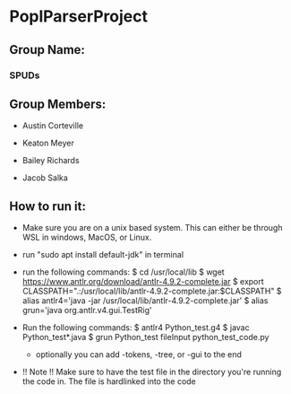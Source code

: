 # PoplParserProject

## Group Name:

### SPUDs

## Group Members:

* Austin Corteville

* Keaton Meyer

* Bailey Richards

* Jacob Salka

## How to run it:

* Make sure you are on a unix based system. This can either be through WSL in windows, MacOS, or Linux.

* run "sudo apt install default-jdk" in terminal

* run the following commands: 
$ cd /usr/local/lib
$ wget https://www.antlr.org/download/antlr-4.9.2-complete.jar
$ export CLASSPATH=".:/usr/local/lib/antlr-4.9.2-complete.jar:$CLASSPATH"
$ alias antlr4='java -jar /usr/local/lib/antlr-4.9.2-complete.jar'
$ alias grun='java org.antlr.v4.gui.TestRig'

* Run the following commands:
$ antlr4 Python_test.g4
$ javac Python_test*.java
$ grun Python_test fileInput python_test_code.py
    - optionally you can add -tokens, -tree, or -gui to the end
    
* !! Note !! Make sure to have the test file in the directory you're running the code in. The file is hardlinked into the code
